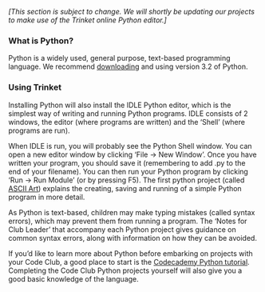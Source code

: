_[This section is subject to change. We will shortly be updating our projects to make use of the Trinket online Python editor.]_

### What is Python?

Python is a widely used, general purpose, text-based programming language. We recommend <a href="https://www.python.org/download/releases/3.2/#download">downloading</a> and using version 3.2 of Python.

### Using Trinket

Installing Python will also install the IDLE Python editor, which is the simplest way of writing and running Python programs. IDLE consists of 2 windows, the editor (where programs are written) and the ‘Shell’ (where programs are run).

When IDLE is run, you will probably see the Python Shell window. You can open a new editor window by clicking ‘File → New Window’. Once you have written your program, you should save it (remembering to add .py to the end of your filename). You can then run your Python program by clicking ‘Run → Run Module’ (or by pressing F5). The first python project (called <a href="http://jumpto.cc/py-seq">ASCII Art</a>) explains the creating, saving and running of a simple Python program in more detail.

As Python is text-based, children may make typing mistakes (called syntax errors), which may prevent them from running a program. The ‘Notes for Club Leader’ that accompany each Python project gives guidance on common syntax errors, along with information on how they can be avoided.

If you’d like to learn more about Python before embarking on projects with your Code Club, a good place to start is the <a href="http://www.codecademy.com/en/tracks/python">Codecademy Python tutorial</a>. Completing the Code Club Python projects yourself will also give you a good basic knowledge of the language.
